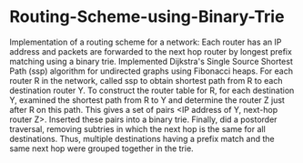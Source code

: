# Routing-Scheme-using-Binary-Trie
Implementation of a routing scheme for a network: Each router has an IP address and packets are forwarded to the next hop router by longest prefix matching using a binary trie.  Implemented Dijkstra's Single Source Shortest Path (ssp) algorithm for undirected graphs using Fibonacci heaps. For each router R in the network, called ssp to obtain shortest path from R to each destination router Y. To construct the router table for R, for each destination Y, examined the shortest path from R to Y and determine the router Z just after R on this path. This gives a set of pairs &lt;IP address of Y, next-hop router Z>. Inserted these pairs into a binary trie.  Finally, did a postorder traversal, removing subtries in which the next hop is the same for all destinations. Thus, multiple destinations having a prefix match and the same next hop were grouped together in the trie.

